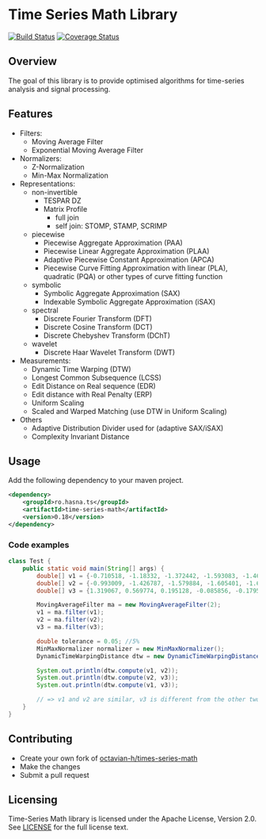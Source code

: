 # Time Series Math Library #

[![Build Status](https://img.shields.io/travis/octavian-h/time-series-math/master.svg)](https://travis-ci.org/octavian-h/time-series-math)
[![Coverage Status](https://img.shields.io/coveralls/octavian-h/time-series-math/master.svg)](https://coveralls.io/github/octavian-h/time-series-math?branch=master)

## Overview ##
The goal of this library is to provide optimised algorithms for time-series analysis and signal processing.

## Features ##
* Filters:
    * Moving Average Filter
    * Exponential Moving Average Filter
* Normalizers:
    * Z-Normalization
    * Min-Max Normalization
* Representations:
    * non-invertible
        * TESPAR DZ
        * Matrix Profile
            * full join
            * self join: STOMP, STAMP, SCRIMP
    * piecewise
        * Piecewise Aggregate Approximation (PAA)
        * Piecewise Linear Aggregate Approximation (PLAA)
        * Adaptive Piecewise Constant Approximation (APCA)
        * Piecewise Curve Fitting Approximation with linear (PLA), quadratic (PQA) or other types of curve fitting function
    * symbolic
        * Symbolic Aggregate Approximation (SAX)
        * Indexable Symbolic Aggregate Approximation (iSAX)
    * spectral
        * Discrete Fourier Transform (DFT)
        * Discrete Cosine Transform (DCT)
        * Discrete Chebyshev Transform (DChT)
    * wavelet
        * Discrete Haar Wavelet Transform (DWT)
* Measurements:
    * Dynamic Time Warping (DTW)
    * Longest Common Subsequence (LCSS)
    * Edit Distance on Real sequence (EDR)
    * Edit distance with Real Penalty (ERP)
    * Uniform Scaling
    * Scaled and Warped Matching (use DTW in Uniform Scaling)
* Others
    * Adaptive Distribution Divider used for (adaptive SAX/iSAX)
    * Complexity Invariant Distance

## Usage ##
Add the following dependency to your maven project.
```xml
<dependency>
    <groupId>ro.hasna.ts</groupId>
    <artifactId>time-series-math</artifactId>
    <version>0.18</version>
</dependency>
```

### Code examples ###
```java
class Test {
    public static void main(String[] args) {
        double[] v1 = {-0.710518, -1.18332, -1.372442, -1.593083, -1.467002, -1.372442, -1.08876, 0.045967, 0.928532, 1.086133, 1.275254, 0.960052, 0.61333, 0.014447, -0.647477, -0.269235, -0.206195, 0.61333, 1.369815, 1.464375, 1.054613, 0.58181, 0.172048, -0.269235};
        double[] v2 = {-0.993009, -1.426787, -1.579884, -1.605401, -1.630917, -1.375754, -1.018526, -0.355102, 0.716583, 1.201393, 1.124844, 1.048295, 0.793132, 0.46142, 0.486936, 0.563485, 0.614518, 0.308322, 0.257289, 1.099327, 1.048295, 0.691066, -0.048906, -0.380618};
        double[] v3 = {1.319067, 0.569774, 0.195128, -0.085856, -0.179518, -0.27318, -0.085856, -1.397118, -1.116134, -0.741487, 0.007805, -0.085856, 0.007805, -0.460503, -0.554164, -0.741487, -0.741487, -0.741487, -1.116134, -0.460503, 0.476113, 2.349344, 2.255683, 1.600052};

        MovingAverageFilter ma = new MovingAverageFilter(2);
        v1 = ma.filter(v1);
        v2 = ma.filter(v2);
        v3 = ma.filter(v3);

        double tolerance = 0.05; //5%
        MinMaxNormalizer normalizer = new MinMaxNormalizer();
        DynamicTimeWarpingDistance dtw = new DynamicTimeWarpingDistance(tolerance, normalizer);

        System.out.println(dtw.compute(v1, v2));
        System.out.println(dtw.compute(v2, v3));
        System.out.println(dtw.compute(v1, v3));

        // => v1 and v2 are similar, v3 is different from the other two
    }
}
```

## Contributing ##
* Create your own fork of [octavian-h/times-series-math](https://github.com/octavian-h/time-series-math)
* Make the changes
* Submit a pull request

## Licensing ##
Time-Series Math library is licensed under the Apache License, Version 2.0.
See [LICENSE](LICENSE.txt) for the full license text. 
